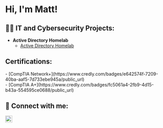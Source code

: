 <h1>Hi, I'm Matt! <br/>

<h2>👨‍💻 IT and Cybersecurity Projects:</h2>

- <b>Active Directory Homelab</b>
  - [Active Directory Homelab](https://github.com/mjohop88/adhomelab)

<h2>Certifications:</h2>
  - [CompTIA Network+](https://www.credly.com/badges/e642574f-7209-40ba-aaf5-7d733ebe945a/public_url)
  <br/>
  - [CompTIA A+](https://www.credly.com/badges/fc5061a4-2fb9-4d15-b43a-554595ce0688/public_url)

<h2> 🤳 Connect with me:</h2>

[<img align="left" alt="Matt O'Hop | LinkedIn" width="22px" src="https://cdn.jsdelivr.net/npm/simple-icons@v3/icons/linkedin.svg" />][linkedin]

[linkedin]: www.linkedin.com/in/matt-o-hop-33122b126

<!--
**mjohop88/mjohop88** is a ✨ _special_ ✨ repository because its `README.md` (this file) appears on your GitHub profile.

Here are some ideas to get you started:

- 🔭 I’m currently working on ...
- 🌱 I’m currently learning ...
- 👯 I’m looking to collaborate on ...
- 🤔 I’m looking for help with ...
- 💬 Ask me about ...
- 📫 How to reach me: ...
- 😄 Pronouns: ...
- ⚡ Fun fact: ...
-->
